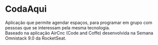 # CodaAqui
Aplicação que permite agendar espaços, para programar em grupo com pessoas que se interessam pela mesma tecnologia. <br />
Baseado na aplicação AirCnc (Code and Coffe) desenvolvida na Semana Omnistack 9.0 da RocketSeat.

